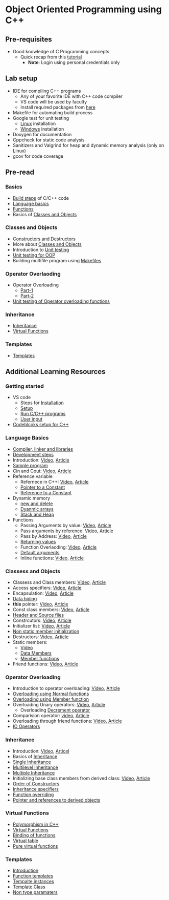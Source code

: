 # Object Oriented Programming using C++

## Pre-requisites
* Good knowledge of C Programming concepts
    * Quick recap from this [tutorial](https://www.sololearn.com/learning/1089) 
        * **Note**: Login using personal credentials only
## Lab setup
* IDE for compiling C++ programs
    * Any of your favorite IDE with C++ code compiler
    * VS code will be used by faculty
    * Install required packages from [here](https://code.visualstudio.com/docs/cpp/introvideos-cpp#_next-steps)
* Makefile for automating build process
* Google test for unit testing
    * [Linux](https://www.eriksmistad.no/getting-started-with-google-test-on-ubuntu/) installation
    * [Windows](https://medium.com/swlh/google-test-installation-guide-for-c-in-windows-for-visual-studio-code-2b2e66352456) installation
* Doxygen for documentation
* Cppcheck for static code analysis
* Sanitizers and Valgrind for heap and dynamic memory analysis (only on Linux)
* gcov for code coverage

## Pre-read
### Basics 
* [Build steps](https://web.microsoftstream.com/video/1f57fa5a-3154-4517-bb1d-ac64a5026bee) of C/C++ code
* [Language basics](https://web.microsoftstream.com/video/bcbf2dd3-b8a7-4285-bccb-43bca92ed30a)
* [Functions](https://web.microsoftstream.com/video/7f723e25-6e9e-4df6-a895-c2068deda41b)
* Basics of [Classes and Objects](https://web.microsoftstream.com/video/759a59a8-da93-42c4-9efa-b8765cc780c1)

### Classes and Objects
* [Constructors and Destructors](https://web.microsoftstream.com/video/3b175c07-a6e4-4a6f-99e4-0232aac2544a)
* More about [Classes and Objects](https://web.microsoftstream.com/video/4bd1c220-2dff-4f50-9fe9-388dd8cfd535)
* Introduction to [Unit testing](https://web.microsoftstream.com/video/1cd677ad-bcb0-476a-b57f-9952d253aac0)
* [Unit testing for OOP](https://web.microsoftstream.com/video/bb767826-b2cc-4568-8c08-f4854b170953)
* Building multifile program using [Makefiles](https://web.microsoftstream.com/video/f56e5a55-eab4-409a-bd24-4e162983144e)

### Operator Overlaoding
* Operator Overloading
    * [Part-1](https://web.microsoftstream.com/video/ca9c9ca0-0d78-41c3-a949-808a0eb60b92)
    * [Part-2](https://web.microsoftstream.com/video/8b349fbd-ec88-431b-b0b5-d552d844a8f8)
* [Unit testing of Operator overloading functions](https://web.microsoftstream.com/video/4f0d41e2-b2b8-4160-8285-c891fce9610e)
### Inheritance
* [Inheritance](https://web.microsoftstream.com/video/e33724b6-103b-4b1d-a6c3-8ad07ad1f476)
* [Virtual Functions](https://web.microsoftstream.com/video/5e099d15-9451-4cdb-955e-280770bbccaf)

### Templates
* [Templates](https://web.microsoftstream.com/video/322f6e66-bcd1-494b-8bde-11c44c491dce)


## Additional Learning Resources

### Getting started
* VS code
    * Steps for [Installation](https://code.visualstudio.com/docs/cpp/introvideos-cpp#_next-steps) 
    * [Setup](https://www.youtube.com/watch?v=DIw02CaEusY)
    * [Run C/C++ programs](https://www.youtube.com/watch?v=Ubfgi4NoTPk)
    * [User input](https://www.youtube.com/watch?v=Si8rN5J249M)
* [Codeblcoks setup for C++](https://www.youtube.com/watch?v=i1kubuz1loI)

### Language Basics
* [Compiler, linker and libraries](https://www.learncpp.com/cpp-tutorial/introduction-to-the-compiler-linker-and-libraries/)
* [Development steps](https://www.learncpp.com/cpp-tutorial/introduction-to-cpp-development/)
* Introduction: [Video](https://www.youtube.com/watch?v=3IynvwjrV-U), [Article](https://www.learncpp.com/cpp-tutorial/introduction-to-cplusplus/)
* [Sample program](https://www.youtube.com/watch?v=0k66wQY6cms)
* Cin and Cout: [Video](https://www.youtube.com/watch?v=MFhUqFaMOOQ), [Article](https://www.learncpp.com/cpp-tutorial/introduction-to-iostream-cout-cin-and-endl/)
* Reference variable
    * Refernece in C++: [Video](https://www.youtube.com/watch?v=NGKt3Xwlobg), [Article](https://www.learncpp.com/cpp-tutorial/611-references/)   
    * [Pointer to a Constant](https://www.learncpp.com/cpp-tutorial/610-pointers-and-const/)
    * [Reference to a Constant](https://www.learncpp.com/cpp-tutorial/6-11a-references-and-const/)
* Dynamic memory 
    * [new and delete](https://www.learncpp.com/cpp-tutorial/69-dynamic-memory-allocation-with-new-and-delete/)
    * [Dyanmic arrays](https://www.learncpp.com/cpp-tutorial/6-9a-dynamically-allocating-arrays/)
    * [Stack and Heap](https://www.learncpp.com/cpp-tutorial/79-the-stack-and-the-heap/)
* Functions
    * Passing Arguments by value: [Video](https://www.youtube.com/watch?v=GdKR0XK3zk8), [Article](https://www.learncpp.com/cpp-tutorial/72-passing-arguments-by-value/)
    * Pass arguments by reference: [Video](https://www.youtube.com/watch?v=1bqzDbNxt7Q), [Article](https://www.learncpp.com/cpp-tutorial/73-passing-arguments-by-reference/)
    * Pass by Address: [Video](https://www.youtube.com/watch?v=CcPsCFg7aNo), [Article](https://www.learncpp.com/cpp-tutorial/74-passing-arguments-by-address/)
    * [Returning values](https://www.learncpp.com/cpp-tutorial/74a-returning-values-by-value-reference-and-address/)
    * Function Overlaoding: [Video](https://www.youtube.com/watch?v=zMcfPv82tYI), [Article](https://www.learncpp.com/cpp-tutorial/76-function-overloading/)
    * [Default arguments](https://www.learncpp.com/cpp-tutorial/77-default-arguments/)
    * Inline functions: [Video](https://www.youtube.com/watch?v=SFgBr6Jd7ok), [Article](https://www.learncpp.com/cpp-tutorial/75-inline-functions/)

### Classess and Objects
* Classess and Class members: [Video](https://www.youtube.com/watch?v=6Q0Cff29YwU), [Article](https://www.learncpp.com/cpp-tutorial/82-classes-and-class-members/)
* Access specifiers: [Vidoe](https://www.youtube.com/watch?v=StlsYRNnWaE), [Article](https://www.learncpp.com/cpp-tutorial/83-public-vs-private-access-specifiers/)
* Encapsulation: [Video](https://www.youtube.com/watch?v=ZhTB24eWJ58), [Article](https://www.learncpp.com/cpp-tutorial/84-access-functions-and-encapsulation/)
* [Data hiding](https://www.youtube.com/watch?v=hB3orHE4IOc)
* **this** pointer: [Video](https://www.youtube.com/watch?v=70qXSmuqB2I), [Article](https://www.learncpp.com/cpp-tutorial/8-8-the-hidden-this-pointer/)
* Const class members: [Video](https://www.youtube.com/watch?v=MR37gqFEmFA), [Article](https://www.learncpp.com/cpp-tutorial/810-const-class-objects-and-member-functions/)
* [Header and Source files](https://www.learncpp.com/cpp-tutorial/89-class-code-and-header-files/)
* Constrcutors: [Video](https://www.youtube.com/watch?v=qKQzpoPk4wk), [Article](https://www.learncpp.com/cpp-tutorial/85-constructors/)
* Initializer list: [Video](https://www.learncpp.com/cpp-tutorial/8-5a-constructor-member-initializer-lists/), [Article](https://www.youtube.com/watch?v=P-WsU-hBf7c)
* [Non static member initialization](https://www.learncpp.com/cpp-programming/8-5b-non-static-member-initialization/)
* Destructors: [Video](https://www.youtube.com/watch?v=Fk8LrQ1H6a0), [Article](https://www.learncpp.com/cpp-tutorial/8-7-destructors/)
* Static members:
    * [Video](https://www.youtube.com/watch?v=u8jw0LsQFFg)
    * [Data Members](https://www.learncpp.com/cpp-tutorial/811-static-member-variables/)
    * [Member functions](https://www.learncpp.com/cpp-tutorial/812-static-member-functions/)
* Friend functions: [Video](https://www.youtube.com/watch?v=mD5f3-30HEc), [Article](https://www.learncpp.com/cpp-tutorial/813-friend-functions-and-classes/)


### Operator Overloading
* Introduction to operator overloading: [Video](https://www.youtube.com/watch?v=DVMZPOt816E), [Article](https://www.learncpp.com/cpp-tutorial/91-introduction-to-operator-overloading/)
* [Overloading using Normal functions](https://www.learncpp.com/cpp-tutorial/9-2a-overloading-operators-using-normal-functions/)
* [Overloading using Member function](https://www.learncpp.com/cpp-tutorial/94-overloading-operators-using-member-functions/)
* Overloading Unary operators: [Video](https://www.youtube.com/watch?v=ULp4eSHL3SM), [Article](https://www.learncpp.com/cpp-tutorial/95-overloading-unary-operators/)
    * Overloading [Decrement operator](https://www.learncpp.com/cpp-tutorial/97-overloading-the-increment-and-decrement-operators/)
* Comparision operator: [video](https://www.youtube.com/watch?v=ieD3l--qgK4), [Article](https://www.learncpp.com/cpp-tutorial/96-overloading-the-comparison-operators/)
* Overloading through friend functions: [Video](https://www.youtube.com/watch?v=2972LRdyquk), [Article](https://www.learncpp.com/cpp-tutorial/92-overloading-the-arithmetic-operators-using-friend-functions/)
* [IO Operators](https://www.learncpp.com/cpp-tutorial/93-overloading-the-io-operators/)

### Inheritance
* Introduction: [Video](https://www.youtube.com/watch?v=W3kpFSbkqQ8), [Articel](https://www.learncpp.com/cpp-tutorial/111-introduction-to-inheritance/)
* Basics of [Inheritance](https://www.learncpp.com/cpp-tutorial/112-basic-inheritance-in-c/)
* [Single Inheritance](https://www.youtube.com/watch?v=ReObxd_vzl4)
* [Multilevel Inheritance](https://www.youtube.com/watch?v=xpYLxol3k5M)
* [Multiple Inheritance](https://www.learncpp.com/cpp-tutorial/117-multiple-inheritance/)
* Initializing base class members from derived class: [Video](https://www.youtube.com/watch?v=5iQ7xG4kd1c), [Article](https://www.learncpp.com/cpp-tutorial/114-constructors-and-initialization-of-derived-classes/)
* [Order of Constructors](https://www.learncpp.com/cpp-tutorial/113-order-of-construction-of-derived-classes/)
* [Inheritance specifiers](https://www.learncpp.com/cpp-tutorial/115-inheritance-and-access-specifiers)
* [Function overriding](https://www.learncpp.com/cpp-tutorial/11-6a-calling-inherited-functions-and-overriding-behavior/)
* [Pointer and references to derived objects](https://www.learncpp.com/cpp-tutorial/121-pointers-and-references-to-the-base-class-of-derived-objects/)

### Virtual Functions
* [Polymorphism in C++](https://www.youtube.com/watch?v=mv5_l4kuVho)
* [Virtual Functions](https://www.learncpp.com/cpp-tutorial/122-virtual-functions/)
* [Binding of functions](https://www.learncpp.com/cpp-tutorial/124-early-binding-and-late-binding/)
* [Virtual table](https://www.learncpp.com/cpp-tutorial/125-the-virtual-table/)
* [Pure virtual functions](https://www.learncpp.com/cpp-tutorial/126-pure-virtual-functions-abstract-base-classes-and-interface-classes/)

### Templates
* [Introduction](https://www.youtube.com/watch?v=vUI5GvWexsM)
* [Function templates](https://www.learncpp.com/cpp-tutorial/131-function-templates/)
* [Tempalte instances](https://www.learncpp.com/cpp-tutorial/132-function-template-instances)
* [Template Class](https://www.learncpp.com/cpp-tutorial/133-template-classes/)
* [Non type paramaters](https://www.learncpp.com/cpp-tutorial/134-template-non-type-parameters/)

